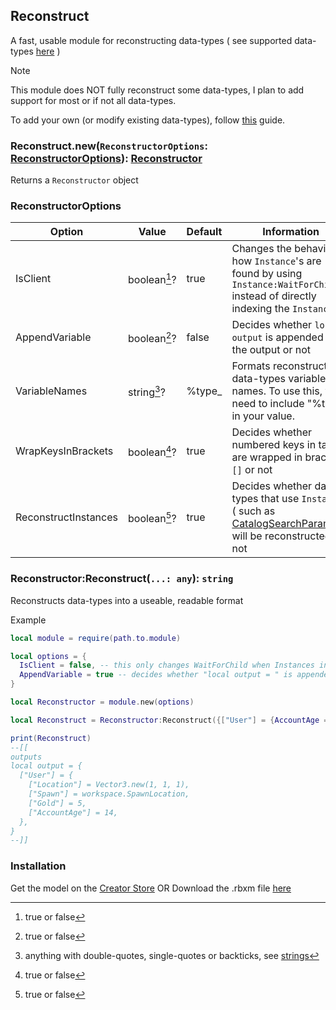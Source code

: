 ## Reconstruct
A fast, usable module for reconstructing data-types ( see supported data-types [here](./types) )
> [!NOTE]
> This module does NOT fully reconstruct some data-types, I plan to add support for most or if not all data-types.
>
> To add your own (or modify existing data-types), follow [this](./AYO.md) guide.

### Reconstruct.new(`ReconstructorOptions`: [ReconstructorOptions](#reconstructoroptions)): [Reconstructor](#reconstructorreconstruct-any-string)
Returns a `Reconstructor` object

### ReconstructorOptions
  |Option|Value|Default|Information|
  |-------------|-------------|-------------|-------------|
  |IsClient|boolean[^1]?|true|Changes the behavior of how `Instance`'s are found by using `Instance:WaitForChild()` instead of directly indexing the `Instance`
  |AppendVariable|boolean[^1]?|false|Decides whether `local output` is appended to the output or not
  |VariableNames|string[^2]?|%type_|Formats reconstructed data-types variable names. To use this, you need to include "%type" in your value.
  |WrapKeysInBrackets|boolean[^1]?|true|Decides whether numbered keys in tables are wrapped in brackets `[]` or not
  |ReconstructInstances|boolean[^1]?|true|Decides whether data-types that use `Instance`s ( such as [CatalogSearchParams](./types/CatalogSearchParams.lua) ) will be reconstructed or not

### Reconstructor:Reconstruct(`...: any`): `string`
Reconstructs data-types into a useable, readable format

Example
```lua
local module = require(path.to.module)

local options = {
  IsClient = false, -- this only changes WaitForChild when Instances in tables are "reconstructed".
  AppendVariable = true -- decides whether "local output = " is appended or not
}

local Reconstructor = module.new(options)

local Reconstruct = Reconstructor:Reconstruct({["User"] = {AccountAge = 14, Gold = 5, Location = Vector3.new(1, 1, 1), Spawn = game.Workspace.SpawnLocation}})

print(Reconstruct)
--[[
outputs
local output = {
  ["User"] = {
    ["Location"] = Vector3.new(1, 1, 1),
    ["Spawn"] = workspace.SpawnLocation,
    ["Gold"] = 5,
    ["AccountAge"] = 14,
  },
}
--]]
```

### Installation
Get the model on the [Creator Store](https://create.roblox.com/store/asset/17385700566)
OR
Download the .rbxm file [here](https://github.com/im-wrek/reconstruct/raw/main/Reconstruct.rbxm)
[^1]: true or false
[^2]: anything with double-quotes, single-quotes or backticks, see [strings](https://create.roblox.com/docs/luau/strings)

